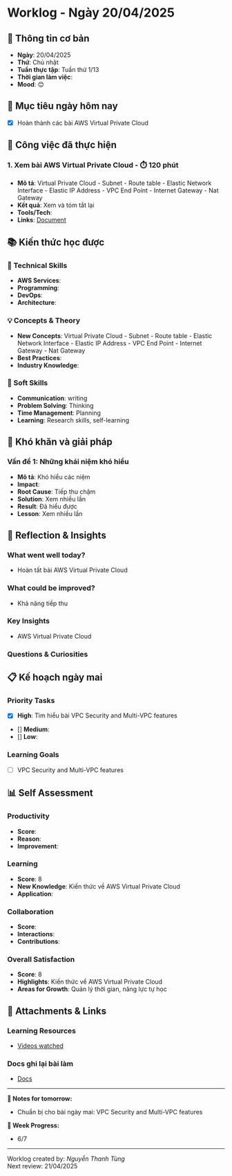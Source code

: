 # Worklog - Ngày 20/04/2025

## 📅 Thông tin cơ bản
- **Ngày**: 20/04/2025
- **Thứ**: Chủ nhật
- **Tuần thực tập**: Tuần thứ 1/13
- **Thời gian làm việc**: 
- **Mood**: 😊

## 🎯 Mục tiêu ngày hôm nay
- [x] Hoàn thành các bài AWS Virtual Private Cloud

## 💼 Công việc đã thực hiện

### 1. Xem bài AWS Virtual Private Cloud - ⏱️ 120 phút
- **Mô tả**: Virtual Private Cloud - Subnet - Route table - Elastic Network Interface - Elastic IP Address - VPC End Point - Internet Gateway - Nat Gateway
- **Kết quả**: Xem và tóm tắt lại
- **Tools/Tech**: 
- **Links**: [Document](https://www.youtube.com/watch?v=O9Ac_vGHquM&list=PLahN4TLWtox2a3vElknwzU_urND8hLn1i&index=25)

## 📚 Kiến thức học được

### 🔧 Technical Skills
- **AWS Services**: 
- **Programming**: 
- **DevOps**: 
- **Architecture**: 

### 💡 Concepts & Theory
- **New Concepts**: Virtual Private Cloud - Subnet - Route table - Elastic Network Interface - Elastic IP Address - VPC End Point - Internet Gateway - Nat Gateway
- **Best Practices**: 
- **Industry Knowledge**: 

### 🤝 Soft Skills
- **Communication**: writing
- **Problem Solving**: Thinking
- **Time Management**: Planning
- **Learning**: Research skills, self-learning

## 🚧 Khó khăn và giải pháp
### Vấn đề 1: Những khái niệm khó hiểu
- **Mô tả**: Khó hiểu các niệm
- **Impact**: 
- **Root Cause**: Tiếp thu chậm
- **Solution**: Xem nhiều lần
- **Result**: Đã hiểu được
- **Lesson**: Xem nhiều lần

## 💭 Reflection & Insights

### What went well today?
- Hoàn tất bài AWS Virtual Private Cloud

### What could be improved?
- Khả năng tiếp thu

### Key Insights
- AWS Virtual Private Cloud

### Questions & Curiosities

## 📋 Kế hoạch ngày mai

### Priority Tasks
- [x] **High**: Tìm hiểu bài VPC Security and Multi-VPC features
- [] **Medium**: 
- [] **Low**: 

### Learning Goals
- [ ] VPC Security and Multi-VPC features

## 📊 Self Assessment

### Productivity
- **Score**: 
- **Reason**: 
- **Improvement**: 

### Learning
- **Score**: 8
- **New Knowledge**: Kiến thức về AWS Virtual Private Cloud
- **Application**: 

### Collaboration
- **Score**: 
- **Interactions**: 
- **Contributions**: 

### Overall Satisfaction
- **Score**: 8
- **Highlights**: Kiến thức về AWS Virtual Private Cloud
- **Areas for Growth**: Quản lý thời gian, năng lực tự học


## 📎 Attachments & Links

### Learning Resources
- [Videos watched](https://www.youtube.com/watch?v=O9Ac_vGHquM&list=PLahN4TLWtox2a3vElknwzU_urND8hLn1i&index=26)

### Docs ghi lại bài làm
- [Docs](https://docs.google.com/document/d/14g-LwCZ56MYph8CFfsjb2RQQr__WIdLvongW3FT0hBc/edit?usp=sharing)

---

**📝 Notes for tomorrow:**
- Chuẩn bị cho bài ngày mai: VPC Security and Multi-VPC features

**🎯 Week Progress:**
- 6/7

---
Worklog created by: *Nguyễn Thanh Tùng*  
Next review: 21/04/2025
